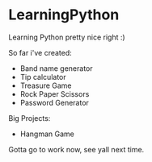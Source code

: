 # LearningPython
Learning Python pretty nice right :)

So far i've created:
- Band name generator
- Tip calculator
- Treasure Game
- Rock Paper Scissors
- Password Generator

Big Projects:
- Hangman Game

Gotta go to work now, see yall next time.
